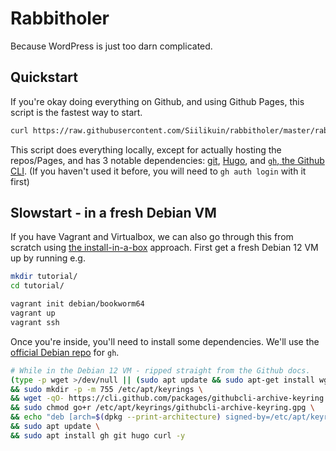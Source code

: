 # Rabbitholer

Because WordPress is just too darn complicated.

## Quickstart

If you're okay doing everything on Github, and using Github Pages, this script is the fastest way to start.

```bash
curl https://raw.githubusercontent.com/Siilikuin/rabbitholer/master/rabbitholer.sh | bash
```

This script does everything locally, except for actually hosting the repos/Pages, and has 3 notable dependencies: [git](https://git-scm.com/), [Hugo](https://gohugo.io/), and [`gh`, the Github CLI](https://cli.github.com/). (If you haven't used it before, you will need to `gh auth login` with it first)

## Slowstart - in a fresh Debian VM

If you have Vagrant and Virtualbox, we can also go through this from scratch using [the install-in-a-box](https://hiandrewquinn.github.io/til-site/posts/the-unreasonable-effectiveness-of-vms-in-hacker-pedagogy/) approach. First get a fresh Debian 12 VM up by running e.g.

```bash
mkdir tutorial/
cd tutorial/

vagrant init debian/bookworm64
vagrant up
vagrant ssh
```

Once you're inside, you'll need to install some dependencies. We'll use the [official Debian repo](https://github.com/cli/cli/blob/trunk/docs/install_linux.md#debian-ubuntu-linux-raspberry-pi-os-apt) for `gh`.

```bash
# While in the Debian 12 VM - ripped straight from the Github docs.
(type -p wget >/dev/null || (sudo apt update && sudo apt-get install wget -y)) \
&& sudo mkdir -p -m 755 /etc/apt/keyrings \
&& wget -qO- https://cli.github.com/packages/githubcli-archive-keyring.gpg | sudo tee /etc/apt/keyrings/githubcli-archive-keyring.gpg > /dev/null \
&& sudo chmod go+r /etc/apt/keyrings/githubcli-archive-keyring.gpg \
&& echo "deb [arch=$(dpkg --print-architecture) signed-by=/etc/apt/keyrings/githubcli-archive-keyring.gpg] https://cli.github.com/packages stable main" | sudo tee /etc/apt/sources.list.d/github-cli.list > /dev/null \
&& sudo apt update \
&& sudo apt install gh git hugo curl -y
```
